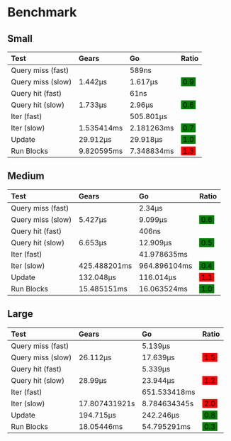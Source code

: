 # Benchmark
## Small
| Test              | Gears                      | Go           | Ratio                               |
| :---------------- | :------------------------- | :----------  | :---------------------------------- |
| Query miss (fast) |                            | 589ns           |      |
| Query miss (slow) |  1.442µs | 1.617µs           | <mark style="background-color: green">&nbsp;0.9&nbsp;</mark>                                     |
| Query hit (fast)  |                            | 61ns           |       |
| Query hit (slow)  |  1.733µs  | 2.96µs           | <mark style="background-color: green">&nbsp;0.6&nbsp;</mark>                                     |
| Iter (fast)       |                            | 505.801µs           |            |
| Iter (slow)       | 1.535414ms        | 2.181263ms           | <mark style="background-color: green">&nbsp;0.7&nbsp;</mark>                                     |
| Update            |  29.912µs     | 29.918µs           | <mark style="background-color: green">&nbsp;1.0&nbsp;</mark>          |
| Run Blocks        |  9.820595ms | 7.348834ms           | <mark style="background-color: red">&nbsp;1.3&nbsp;</mark>      |
## Medium
| Test              | Gears                      | Go           | Ratio                               |
| :---------------- | :------------------------- | :----------  | :---------------------------------- |
| Query miss (fast) |                            | 2.34µs           |      |
| Query miss (slow) |  5.427µs | 9.099µs           | <mark style="background-color: green">&nbsp;0.6&nbsp;</mark>                                     |
| Query hit (fast)  |                            | 406ns           |       |
| Query hit (slow)  |  6.653µs  | 12.909µs           | <mark style="background-color: green">&nbsp;0.5&nbsp;</mark>                                     |
| Iter (fast)       |                            | 41.978635ms           |            |
| Iter (slow)       | 425.488201ms        | 964.896104ms           | <mark style="background-color: green">&nbsp;0.4&nbsp;</mark>                                     |
| Update            |  132.048µs     | 116.014µs           | <mark style="background-color: red">&nbsp;1.1&nbsp;</mark>          |
| Run Blocks        |  15.485151ms | 16.063524ms           | <mark style="background-color: green">&nbsp;1.0&nbsp;</mark>      |
## Large
| Test              | Gears                      | Go           | Ratio                               |
| :---------------- | :------------------------- | :----------  | :---------------------------------- |
| Query miss (fast) |                            | 5.139µs           |      |
| Query miss (slow) |  26.112µs | 17.639µs           | <mark style="background-color: red">&nbsp;1.5&nbsp;</mark>                                     |
| Query hit (fast)  |                            | 5.339µs           |       |
| Query hit (slow)  |  28.99µs  | 23.944µs           | <mark style="background-color: red">&nbsp;1.2&nbsp;</mark>                                     |
| Iter (fast)       |                            | 651.533418ms           |            |
| Iter (slow)       | 17.807431921s        | 8.784634345s           | <mark style="background-color: red">&nbsp;2.0&nbsp;</mark>                                     |
| Update            |  194.715µs     | 242.246µs           | <mark style="background-color: green">&nbsp;0.8&nbsp;</mark>          |
| Run Blocks        |  18.05446ms | 54.795291ms           | <mark style="background-color: green">&nbsp;0.3&nbsp;</mark>      |
